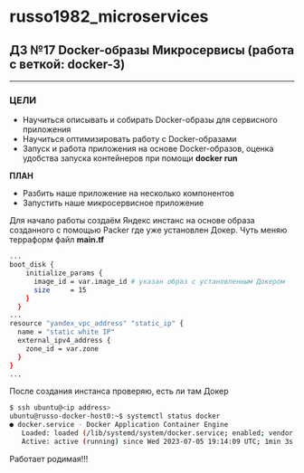 # russo1982_microservices


## ДЗ №17 Docker-образы Микросервисы (работа с веткой: docker-3)
---

### ЦЕЛИ
- Научиться описывать и собирать Docker-образы для сервисного приложения
- Научиться оптимизировать работу с Docker-образами
- Запуск и работа приложения на основе Docker-образов, оценка удобства запуска контейнеров при помощи **docker run**

**ПЛАН**
- Разбить наше приложение на несколько компонентов
- Запустить наше микросервисное приложение

Для начало работы создаём Яндекс инстанс на основе образа созданного с помощью Packer где уже установлен Докер. Чуть меняю терраформ файл **main.tf**
```bash
...
boot_disk {
    initialize_params {
      image_id = var.image_id # указан образ с установленным Докером
      size     = 15
    }
  }
...
resource "yandex_vpc_address" "static_ip" {
  name = "static white IP"
  external_ipv4_address {
    zone_id = var.zone
  }
}
...
```
После создания инстанса проверяю, есть ли там Докер
```bash
$ ssh ubuntu@<ip address>
ubuntu@russo-docker-host0:~$ systemctl status docker
● docker.service - Docker Application Container Engine
   Loaded: loaded (/lib/systemd/system/docker.service; enabled; vendor preset: enabled)
   Active: active (running) since Wed 2023-07-05 19:14:09 UTC; 1min 3s ago
```

Работает родимая!!!
